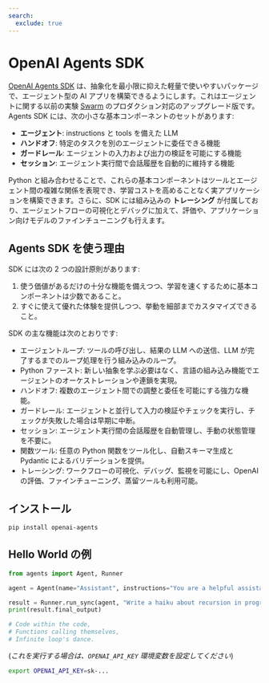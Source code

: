 ```yaml
---
search:
  exclude: true
---
```

# OpenAI Agents SDK

[OpenAI Agents SDK](https://github.com/openai/openai-agents-python) は、抽象化を最小限に抑えた軽量で使いやすいパッケージで、エージェント型の AI アプリを構築できるようにします。これはエージェントに関する以前の実験 [Swarm](https://github.com/openai/swarm/tree/main) のプロダクション対応のアップグレード版です。Agents SDK には、次の小さな基本コンポーネントのセットがあります:

-   **エージェント**: instructions と tools を備えた LLM
-   **ハンドオフ**: 特定のタスクを別のエージェントに委任できる機能
-   **ガードレール**: エージェントの入力および出力の検証を可能にする機能
-   **セッション**: エージェント実行間で会話履歴を自動的に維持する機能

Python と組み合わせることで、これらの基本コンポーネントはツールとエージェント間の複雑な関係を表現でき、学習コストを高めることなく実アプリケーションを構築できます。さらに、SDK には組み込みの **トレーシング** が付属しており、エージェントフローの可視化とデバッグに加えて、評価や、アプリケーション向けモデルのファインチューニングも行えます。

## Agents SDK を使う理由

SDK には次の 2 つの設計原則があります:

1. 使う価値があるだけの十分な機能を備えつつ、学習を速くするために基本コンポーネントは少数であること。
2. すぐに使えて優れた体験を提供しつつ、挙動を細部までカスタマイズできること。

SDK の主な機能は次のとおりです:

-   エージェントループ: ツールの呼び出し、結果の LLM への送信、LLM が完了するまでのループ処理を行う組み込みのループ。
-   Python ファースト: 新しい抽象を学ぶ必要はなく、言語の組み込み機能でエージェントのオーケストレーションや連鎖を実現。
-   ハンドオフ: 複数のエージェント間での調整と委任を可能にする強力な機能。
-   ガードレール: エージェントと並行して入力の検証やチェックを実行し、チェックが失敗した場合は早期に中断。
-   セッション: エージェント実行間の会話履歴を自動管理し、手動の状態管理を不要に。
-   関数ツール: 任意の Python 関数をツール化し、自動スキーマ生成と Pydantic によるバリデーションを提供。
-   トレーシング: ワークフローの可視化、デバッグ、監視を可能にし、OpenAI の評価、ファインチューニング、蒸留ツールも利用可能。

## インストール

```bash
pip install openai-agents
```

## Hello World の例

```python
from agents import Agent, Runner

agent = Agent(name="Assistant", instructions="You are a helpful assistant")

result = Runner.run_sync(agent, "Write a haiku about recursion in programming.")
print(result.final_output)

# Code within the code,
# Functions calling themselves,
# Infinite loop's dance.
```

(_これを実行する場合は、`OPENAI_API_KEY` 環境変数を設定してください_)

```bash
export OPENAI_API_KEY=sk-...
```